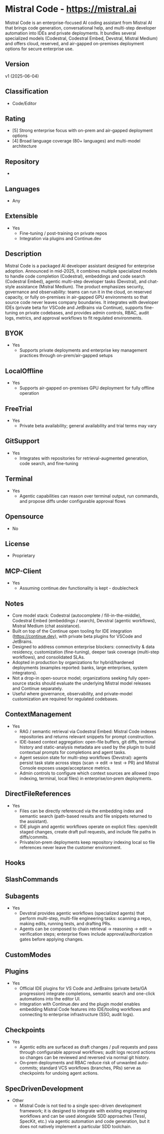 # Mistral Code - https://mistral.ai
Mistral Code is an enterprise-focused AI coding assistant from Mistral AI that brings code generation, conversational help, and multi-step developer automation into IDEs and private deployments. It bundles several specialized models (Codestral, Codestral Embed, Devstral, Mistral Medium) and offers cloud, reserved, and air-gapped on-premises deployment options for secure enterprise use.

## Version
v1 (2025-06-04)

## Classification 
- Code/Editor

## Rating
- [5] Strong enterprise focus with on-prem and air-gapped deployment options
- [4] Broad language coverage (80+ languages) and multi-model architecture

## Repository
- 

## Languages
- Any

## Extensible
- Yes
  - Fine-tuning / post-training on private repos
  - Integration via plugins and Continue.dev

## Description
Mistral Code is a packaged AI developer assistant designed for enterprise adoption. Announced in mid-2025, it combines multiple specialized models to handle code completion (Codestral), embeddings and code search (Codestral Embed), agentic multi-step developer tasks (Devstral), and chat-style assistance (Mistral Medium). The product emphasizes security, governance and observability: teams can run it in the cloud, on reserved capacity, or fully on-premises in air-gapped GPU environments so that source code never leaves company boundaries. It integrates with developer IDEs (private beta for VSCode and JetBrains via Continue), supports fine-tuning on private codebases, and provides admin controls, RBAC, audit logs, metrics, and approval workflows to fit regulated environments.

## BYOK
- Yes
  - Supports private deployments and enterprise key management practices through on-prem/air-gapped setups

## LocalOffline
- Yes
  - Supports air-gapped on-premises GPU deployment for fully offline operation

## FreeTrial
- Yes
  - Private beta availability; general availability and trial terms may vary

## GitSupport
- Yes
  - Integrates with repositories for retrieval-augmented generation, code search, and fine-tuning

## Terminal
- Yes
  - Agentic capabilities can reason over terminal output, run commands, and propose diffs under configurable approval flows

## Opensource
- No

## License
- Proprietary

## MCP-Client
- Yes
  - Assuming continue.dev functionality is kept - doublecheck

## Notes
- Core model stack: Codestral (autocomplete / fill-in-the-middle), Codestral Embed (embeddings / search), Devstral (agentic workflows), Mistral Medium (chat assistance).
- Built on top of the Continue open tooling for IDE integration (<https://continue.dev>), with private beta plugins for VSCode and JetBrains.
- Designed to address common enterprise blockers: connectivity & data residency, customization (fine-tuning), deeper task coverage (multi-step workflows), and consolidated SLAs.
- Adopted in production by organizations for hybrid/hardened deployments (examples reported: banks, large enterprises, system integrators).
- Not a drop-in open-source model; organizations seeking fully open-source stacks should evaluate the underlying Mistral model releases and Continue separately.
- Useful where governance, observability, and private-model customization are required for regulated codebases.

## ContextManagement
- Yes
  - RAG / semantic retrieval via Codestral Embed: Mistral Code indexes repositories and returns relevant snippets for prompt construction.
  - IDE-based context aggregation: open-file buffers, git diffs, terminal history and static-analysis metadata are used by the plugin to build contextual prompts for completions and agent tasks.
  - Agent session state for multi-step workflows (Devstral): agents persist task state across steps (scan → edit → test → PR) and Mistral Console exposes usage/acceptance metrics.
  - Admin controls to configure which context sources are allowed (repo indexing, terminal, local files) in enterprise/on‑prem deployments.

## DirectFileReferences
- Yes
  - Files can be directly referenced via the embedding index and semantic search (path-based results and file snippets returned to the assistant).
  - IDE plugin and agentic workflows operate on explicit files: open/edit staged changes, create draft pull requests, and include file paths in diffs/commits.
  - Private/on‑prem deployments keep repository indexing local so file references never leave the customer environment.

## Hooks

## SlashCommands

## Subagents
- Yes
  - Devstral provides agentic workflows (specialized agents) that perform multi-step, multi-file engineering tasks: scanning a repo, making edits, running tests, and drafting PRs.
  - Agents can be composed to chain retrieval → reasoning → edit → verification steps; enterprise flows include approval/authorization gates before applying changes.

## CustomModes

## Plugins
- Yes
  - Official IDE plugins for VS Code and JetBrains (private beta/GA progression) integrate completions, semantic search and one-click automations into the editor UI.
  - Integration with Continue.dev and the plugin model enables embedding Mistral Code features into IDE/tooling workflows and connecting to enterprise infrastructure (SSO, audit logs).

## Checkpoints
- Yes
  - Agentic edits are surfaced as draft changes / pull requests and pass through configurable approval workflows; audit logs record actions so changes can be reviewed and reversed via normal git history.
  - On‑prem deployments and RBAC reduce risk of unwanted auto-commits; standard VCS workflows (branches, PRs) serve as checkpoints for undoing agent actions.

## SpecDrivenDevelopment
- Other
  - Mistral Code is not tied to a single spec-driven development framework; it is designed to integrate with existing engineering workflows and can be used alongside SDD approaches (Tessl, SpecKit, etc.) via agentic automation and code generation, but it does not natively implement a particular SDD toolchain.
